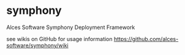 symphony
========

Alces Software Symphony Deployment Framework

see wikis on GitHub for usage information
https://github.com/alces-software/symphony/wiki

